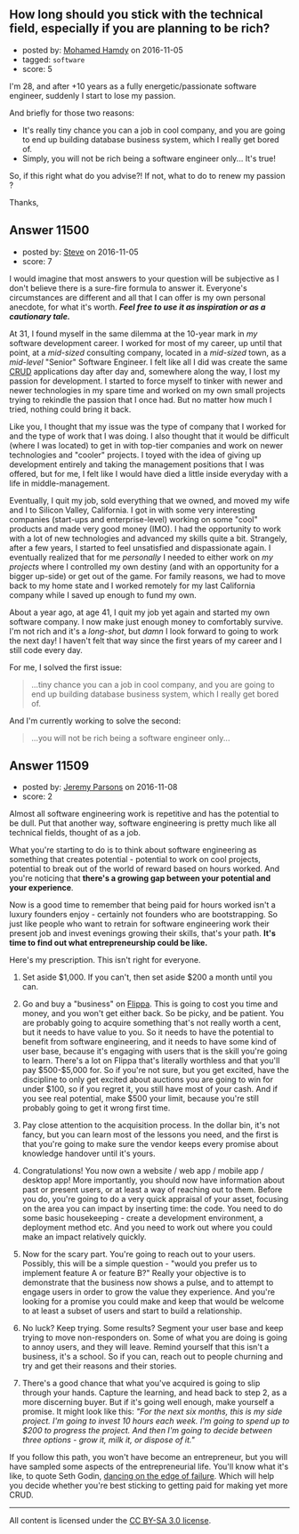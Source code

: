 ## How long should you stick with the technical field, especially if you are planning to be rich?

- posted by: [Mohamed Hamdy](https://stackexchange.com/users/310503/mohamed-hamdy) on 2016-11-05
- tagged: `software`
- score: 5

<p>I'm 28, and after +10 years as a fully energetic/passionate software engineer, suddenly I start to lose my passion.</p>

<p>And briefly for those two reasons:</p>

<ul>
<li>It's really tiny chance you can a job in cool company, and you are going to end up building database business system, which I really get bored of.</li>
<li>Simply, you will not be rich being a software engineer only... It's true!</li>
</ul>

<p>So, if this right what do you advise?!
If not, what to do to renew my passion ?</p>

<p>Thanks,</p>



## Answer 11500

- posted by: [Steve](https://stackexchange.com/users/3836295/steve) on 2016-11-05
- score: 7

<p>I would imagine that most answers to your question will be subjective as I don't believe there is a sure-fire formula to answer it. Everyone's circumstances are different and all that I can offer is my own personal anecdote, for what it's worth. <strong><em>Feel free to use it as inspiration or as a cautionary tale.</em></strong></p>

<p>At 31, I found myself in the same dilemma at the 10-year mark in <em>my</em> software development career. I worked for most of my career, up until that point, at a <em>mid-sized</em> consulting company, located in a <em>mid-sized</em> town, as a <em>mid-level</em> "Senior" Software Engineer. I felt like all I did was create the same <a href="https://en.wikipedia.org/wiki/Create,_read,_update_and_delete" rel="nofollow noreferrer">CRUD</a> applications day after day and, somewhere along the way, I lost my passion for development.  I started to force myself to tinker with newer and newer technologies in my spare time and worked on my own small projects trying to rekindle the passion that I once had. But no matter how much I tried, nothing could bring it back. </p>

<p>Like you, I thought that my issue was the type of company that I worked for and the type of work that I was doing. I also thought that it would be difficult (where I was located) to get in with top-tier companies and work on newer technologies and "cooler" projects.  I toyed with the idea of giving up development entirely and taking the management positions that I was offered, but for me, I felt like I would have died a little inside everyday with a life in middle-management.</p>

<p>Eventually, I quit my job, sold everything that we owned, and moved my wife and I to Silicon Valley, California. I got in with some very interesting companies (start-ups and enterprise-level) working on some "cool" products and made very good money (IMO). I had the opportunity to work with a lot of new technologies and advanced my skills quite a bit. Strangely, after a few years, I started to feel unsatisfied and dispassionate again. I eventually realized that for me <em>personally</em> I needed to either work on <em>my projects</em> where I controlled my own destiny (and with an opportunity for a bigger up-side) or get out of the game.  For family reasons, we had to move back to my home state and I worked remotely for my last California company while I saved up enough to fund my own. </p>

<p>About a year ago, at age 41, I quit my job yet again and started my own software company. I now make just enough money to comfortably survive. I'm not rich and it's a <em>long-shot</em>, but <em>damn</em> I look forward to going to work the next day! I haven't felt that way since the first years of my career and I still code every day.</p>

<p>For me, I solved the first issue:</p>

<blockquote>
  <p>...tiny chance you can a job in cool company, and you are
  going to end up building database business system, which I really get
  bored of.</p>
</blockquote>

<p>And I'm currently working to solve the second:</p>

<blockquote>
  <p>...you will not be rich being a software engineer only...</p>
</blockquote>



## Answer 11509

- posted by: [Jeremy Parsons](https://stackexchange.com/users/497810/jeremy-parsons) on 2016-11-08
- score: 2

<p>Almost all software engineering work is repetitive and has the potential to be dull. Put that another way, software engineering is pretty much like all technical fields, thought of as a job.</p>

<p>What you're starting to do is to think about software engineering as something that creates potential - potential to work on cool projects, potential to break out of the world of reward based on hours worked. And you're noticing that <strong>there's a growing gap between your potential and your experience</strong>.</p>

<p>Now is a good time to remember that being paid for hours worked isn't a luxury founders enjoy - certainly not founders who are bootstrapping. So just like people who want to retrain for software engineering work their present job and invest evenings growing their skills, that's your path. <strong>It's time to find out what entrepreneurship could be like.</strong></p>

<p>Here's my prescription. This isn't right for everyone.</p>

<ol>
<li><p>Set aside $1,000. If you can't, then set aside $200 a month until you can.</p></li>
<li><p>Go and buy a "business" on <a href="http://www.flippa.com" rel="nofollow">Flippa</a>. This is going to cost you time and money, and you won't get either back. So be picky, and be patient. You are probably going to acquire something that's not really worth a cent, but it needs to have value to you. So it needs to have the potential to benefit from software engineering, and it needs to have some kind of user base, because it's engaging with users that is the skill you're going to learn. There's a lot on Flippa that's literally worthless and that you'll pay $500-$5,000 for. So if you're not sure, but you get excited, have the discipline to only get excited about auctions you are going to win for under $100, so if you regret it, you still have most of your cash. And if you see real potential, make $500 your limit, because you're still probably going to get it wrong first time.</p></li>
<li><p>Pay close attention to the acquisition process. In the dollar bin, it's not fancy, but you can learn most of the lessons you need, and the first is that you're going to make sure the vendor keeps every promise about knowledge handover until it's yours.</p></li>
<li><p>Congratulations! You now own a website / web app / mobile app / desktop app! More importantly, you should now have information about past or present users, or at least a way of reaching out to them. Before you do, you're going to do a very quick appraisal of your asset, focusing on the area you can impact by inserting time: the code. You need to do some basic housekeeping - create a development environment, a deployment method etc. And you need to work out where you could make an impact relatively quickly.</p></li>
<li><p>Now for the scary part. You're going to reach out to your users. Possibly, this will be a simple question - "would you prefer us to implement feature A or feature B?" Really your objective is to demonstrate that the business now shows a pulse, and to attempt to engage users in order to grow the value they experience. And you're looking for a promise you could make and keep that would be welcome to at least a subset of users and start to build a relationship.</p></li>
<li><p>No luck? Keep trying. Some results? Segment your user base and keep trying to move non-responders on. Some of what you are doing is going to annoy users, and they will leave. Remind yourself that this isn't a business, it's a school. So if you can, reach out to people churning and try and get their reasons and their stories.</p></li>
<li><p>There's a good chance that what you've acquired is going to slip through your hands. Capture the learning, and head back to step 2, as a more discerning buyer. But if it's going well enough, make yourself a promise. It might look like this: <em>"For the next six months, this is my side project. I'm going to invest 10 hours each week. I'm going to spend up to $200 to progress the project. And then I'm going to decide between three options - grow it, milk it, or dispose of it."</em></p></li>
</ol>

<p>If you follow this path, you won't have become an entrepreneur, but you will have sampled some aspects of the entrepreneurial life. You'll know what it's like, to quote Seth Godin, <a href="http://brianhertzog.com/blog/dancing-on-the-edge-of-failure" rel="nofollow">dancing on the edge of failure</a>. Which will help you decide whether you're best sticking to getting paid for making yet more CRUD.</p>




---

All content is licensed under the [CC BY-SA 3.0 license](https://creativecommons.org/licenses/by-sa/3.0/).
